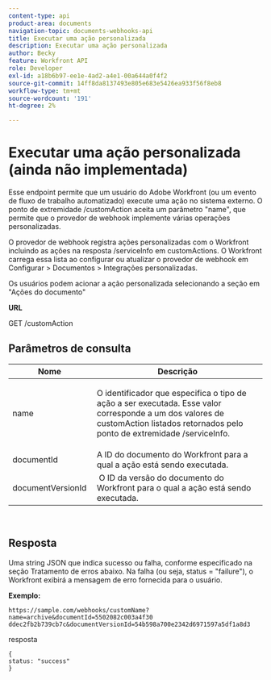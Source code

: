 ```yaml
---
content-type: api
product-area: documents
navigation-topic: documents-webhooks-api
title: Executar uma ação personalizada
description: Executar uma ação personalizada
author: Becky
feature: Workfront API
role: Developer
exl-id: a18b6b97-ee1e-4ad2-a4e1-00a644a0f4f2
source-git-commit: 14ff8da8137493e805e683e5426ea933f56f8eb8
workflow-type: tm+mt
source-wordcount: '191'
ht-degree: 2%

---
```



# Executar uma ação personalizada (ainda não implementada)

Esse endpoint permite que um usuário do Adobe Workfront (ou um evento de fluxo de trabalho automatizado) execute uma ação no sistema externo. O ponto de extremidade /customAction aceita um parâmetro &quot;name&quot;, que permite que o provedor de webhook implemente várias operações personalizadas.

O provedor de webhook registra ações personalizadas com o Workfront incluindo as ações na resposta /serviceInfo em customActions. O Workfront carrega essa lista ao configurar ou atualizar o provedor de webhook em Configurar > Documentos > Integrações personalizadas.

Os usuários podem acionar a ação personalizada selecionando a seção em &quot;Ações do documento&quot;

**URL**

GET /customAction

## Parâmetros de consulta

<table style="table-layout:auto"> 
 <col> 
 <col> 
 <thead> 
  <tr> 
   <th>Nome </th> 
   <th>Descrição</th> 
  </tr> 
 </thead> 
 <tbody> 
  <tr> 
   <td> <p>name</p> </td> 
   <td> <p>O identificador que especifica o tipo de ação a ser executada. Esse valor corresponde a um dos valores de customAction listados retornados pelo ponto de extremidade /serviceInfo.</p> </td> 
  </tr> 
  <tr> 
   <td>documentId </td> 
   <td>A ID do documento do Workfront para a qual a ação está sendo executada.</td> 
  </tr> 
  <tr> 
   <td>documentVersionId </td> 
   <td> O ID da versão do documento do Workfront para o qual a ação está sendo executada.</td> 
  </tr> 
 </tbody> 
</table>

 

## Resposta

Uma string JSON que indica sucesso ou falha, conforme especificado na seção Tratamento de erros abaixo. Na falha (ou seja, status = &quot;failure&quot;), o Workfront exibirá a mensagem de erro fornecida para o usuário.

**Exemplo:**

```
https://sample.com/webhooks/customName?name=archive&documentId=5502082c003a4f30 ddec2fb2b739cb7c&documentVersionId=54b598a700e2342d6971597a5df1a8d3
```

resposta

```
{
status: "success"
}
```
